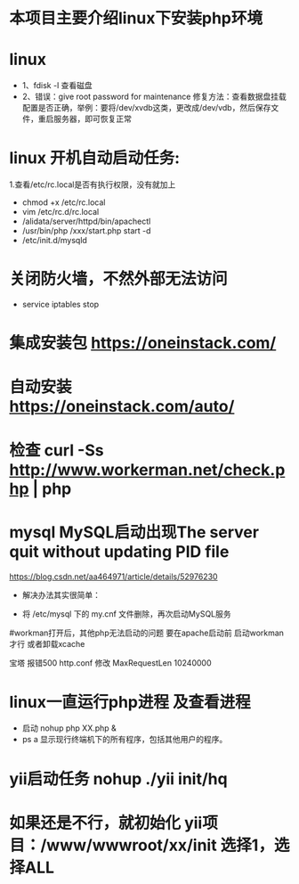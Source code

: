 
 # 本项目主要介绍linux下安装php环境

# linux
 * 1、fdisk -l 查看磁盘
 * 2、错误：give root password for maintenance 
 修复方法：查看数据盘挂载配置是否正确，举例：要将/dev/xvdb这类，更改成/dev/vdb，然后保存文件，重启服务器，即可恢复正常
 
 # linux 开机自动启动任务:
 1.查看/etc/rc.local是否有执行权限，没有就加上
 * chmod +x /etc/rc.local
 * vim /etc/rc.d/rc.local
 * /alidata/server/httpd/bin/apachectl
 * /usr/bin/php /xxx/start.php start -d 
 * /etc/init.d/mysqld
 # 关闭防火墙，不然外部无法访问
 * service iptables stop
# 集成安装包 https://oneinstack.com/
# 自动安装 https://oneinstack.com/auto/
# 检查 curl -Ss http://www.workerman.net/check.php | php
# mysql MySQL启动出现The server quit without updating PID file
 https://blog.csdn.net/aa464971/article/details/52976230
 * 解决办法其实很简单：

 * 将 /etc/mysql 下的 my.cnf 文件删除，再次启动MySQL服务

#workman打开后，其他php无法启动的问题
要在apache启动前 启动workman才行 或者卸载xcache

宝塔 报错500  http.conf 修改 MaxRequestLen 10240000

# linux一直运行php进程 及查看进程
 * 启动 nohup  php XX.php &
 * ps a 显示现行终端机下的所有程序，包括其他用户的程序。

# yii启动任务  nohup ./yii init/hq
# 如果还是不行，就初始化 yii项目：/www/wwwroot/xx/init 选择1，选择ALL
